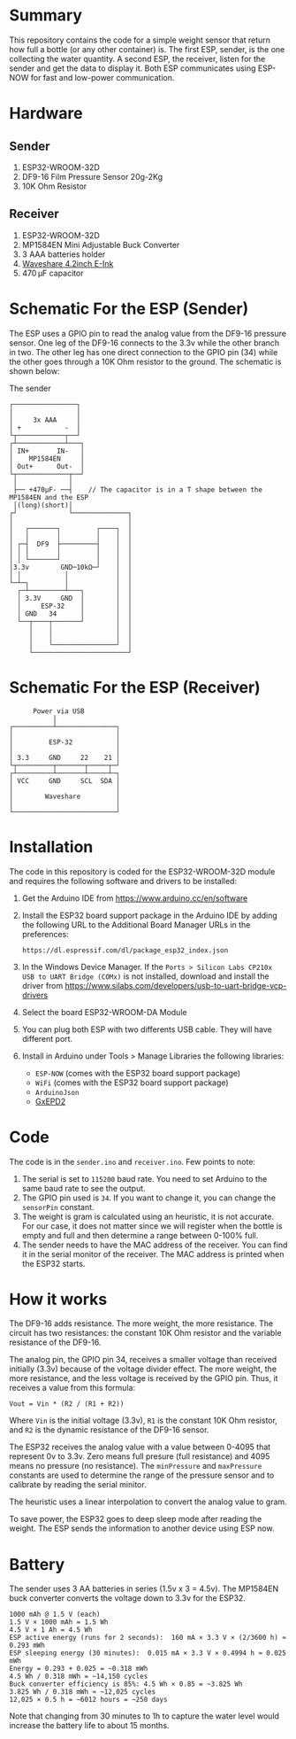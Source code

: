 # Summary
This repository contains the code for a simple weight sensor that return how full a bottle (or any other container) is. The first ESP, sender, is the one collecting the water quantity. A second ESP, the receiver, listen for the sender and get the data to display it. Both ESP communicates using ESP-NOW for fast and low-power communication.

# Hardware

## Sender
1. ESP32-WROOM-32D
1. DF9-16 Film Pressure Sensor 20g-2Kg 
1. 10K Ohm Resistor

## Receiver
1. ESP32-WROOM-32D
1. MP1584EN Mini Adjustable Buck Converter
1. 3 AAA batteries holder
1. [Waveshare 4.2inch E-Ink](https://www.waveshare.com/wiki/File:4.2inch-e-paper-b-specification.pdf)
1. 470 µF capacitor

# Schematic For the ESP (Sender)

The ESP uses a GPIO pin to read the analog value from the DF9-16 pressure sensor. One leg of the DF9-16 connects to the 3.3v while the other branch in two. The other leg has one direct connection to the GPIO pin (34) while the other goes through a 10K Ohm resistor to the ground. The schematic is shown below:

The sender 

```
┌────────────────┐
│                │
│     3x AAA     │
│ +           -  │
└┬────────────┬──┘
┌┴────────────┴───┐
│ IN+       IN-   │
│    MP1584EN     │
│ Out+      Out-  │
└┬─────────────┬──┘
 │             │
 ├── +470µF- ──┤    // The capacitor is in a T shape between the MP1584EN and the ESP
 │(long)(short)│
┌┘             └──────────────┐ 
│                             │
│   ┌───────┐         ┌────┐  │
│   │       │         │    │  │
│ ┌─┤  DF9  ├─────────┤    │  │
│ │ │       │         │    │  │
│ │ └───────┘         │    │  │
│3.3v        GND─10kΩ─┘    │  │
│ │           │            │  │
└─┴─┐         │            │  │
  ┌─┴─────────┴───┐        │  │
  │ 3.3V     GND  │        │  │
  │     ESP-32    │        │  │
  │ GND   34      │        │  │
  └──┬────┬───────┘        │  │
     │    │                │  │
     │    │                │  │
     │    └────────────────┘  │
     └────────────────────────┘
```

# Schematic For the ESP (Receiver)

```
      Power via USB
           │
┌──────────┴───────────────┐
│                          │
│         ESP-32           │
│                          │
│ 3.3     GND     22    21 │
└┬─────────┬───────┬─────┬─┘
┌┴─────────┴───────┴─────┴─┐
│ VCC     GND     SCL  SDA │
│                          │
│        Waveshare         │
│                          │
└──────────────────────────┘
```

# Installation

The code in this repository is coded for the ESP32-WROOM-32D module and requires the following software and drivers to be installed:

1. Get the Arduino IDE from https://www.arduino.cc/en/software
2. Install the ESP32 board support package in the Arduino IDE by adding the following URL to the Additional Board Manager URLs in the preferences:

    ```
    https://dl.espressif.com/dl/package_esp32_index.json
    ```
3. In the Windows Device Manager. If the `Ports > Silicon Labs CP210x USB to UART Bridge (COMx)` is not installed, download and install the driver from https://www.silabs.com/developers/usb-to-uart-bridge-vcp-drivers
4. Select the board ESP32-WROOM-DA Module
5. You can plug both ESP with two differents USB cable. They will have different port.
6. Install in Arduino under Tools > Manage Libraries the following libraries:
   - `ESP-NOW` (comes with the ESP32 board support package)
   - `WiFi` (comes with the ESP32 board support package)
   - `ArduinoJson`
   - [GxEPD2](https://github.com/ZinggJM/GxEPD2)

# Code

The code is in the `sender.ino` and `receiver.ino`. Few points to note:

1. The serial is set to `115200` baud rate. You need to set Arduino to the same baud rate to see the output.
2. The GPIO pin used is `34`. If you want to change it, you can change the `sensorPin` constant.
3. The weight is gram is calculated using an heuristic, it is not accurate. For our case, it does not matter since we will register when the bottle is empty and full and then determine a range between 0-100% full.
4. The sender needs to have the MAC address of the receiver. You can find it in the serial monitor of the receiver. The MAC address is printed when the ESP32 starts.

# How it works

The DF9-16 adds resistance. The more weight, the more resistance. The circuit has two resistances: the constant 10K Ohm resistor and the variable resistance of the DF9-16. 

The analog pin, the GPIO pin 34, receives a smaller voltage than received initially (3.3v) because of the voltage divider effect. The more weight, the more resistance, and the less voltage is received by the GPIO pin. Thus, it receives a value from this formula:

```
Vout = Vin * (R2 / (R1 + R2))
```
Where `Vin` is the initial voltage (3.3v), `R1` is the constant 10K Ohm resistor, and `R2` is the dynamic resistance of the DF9-16 sensor.

The ESP32 receives the analog value with a value between 0-4095 that represent 0v to 3.3v. Zero means full presure (full resistance) and 4095 means no pressure (no resistance). The `minPressure` and `maxPressure` constants are used to determine the range of the pressure sensor and to calibrate by reading the serial minitor. 

The heuristic uses a linear interpolation to convert the analog value to gram.

To save power, the ESP32 goes to deep sleep mode after reading the weight. The ESP sends the information to another device using ESP now.

# Battery
The sender uses 3 AA batteries in series (1.5v x 3 = 4.5v). The MP1584EN buck converter converts the voltage down to 3.3v for the ESP32. 

```
1000 mAh @ 1.5 V (each)
1.5 V × 1000 mAh = 1.5 Wh
4.5 V × 1 Ah = 4.5 Wh
ESP active energy (runs for 2 seconds):  160 mA × 3.3 V × (2/3600 h) ≈ 0.293 mWh
ESP sleeping energy (30 minutes):  0.015 mA × 3.3 V × 0.4994 h ≈ 0.025 mWh
Energy = 0.293 + 0.025 = ~0.318 mWh
4.5 Wh / 0.318 mWh = ~14,150 cycles
Buck converter efficiency is 85%: 4.5 Wh × 0.85 = ~3.825 Wh
3.825 Wh / 0.318 mWh ≈ ~12,025 cycles
12,025 × 0.5 h = ~6012 hours = ~250 days
```

Note that changing from 30 minutes to 1h to capture the water level would increase the battery life to about 15 months.